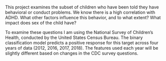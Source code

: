 This project examines the subset of children who have been told they have behavioral or conduct problems. We know there is a high correlation with ADHD. What other factors influence this behavior, and to what extent? What impact does sex of the child have? 

To examine these questions I am using the National Survey of Children’s Health, conducted by the United States Census Bureau. The binary classification model predicts a positive response for this target across four years of data (2012, 2016, 2017, 2018). The features used each year will be slightly different based on changes in the CDC survey questions. 
